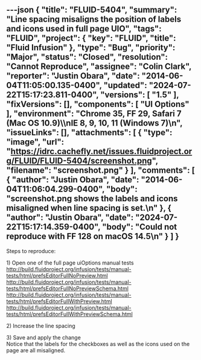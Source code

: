 ---json
{
  "title": "FLUID-5404",
  "summary": "Line spacing misaligns the position of labels and icons used in full page UIO",
  "tags": "FLUID",
  "project": {
    "key": "FLUID",
    "title": "Fluid Infusion"
  },
  "type": "Bug",
  "priority": "Major",
  "status": "Closed",
  "resolution": "Cannot Reproduce",
  "assignee": "Colin Clark",
  "reporter": "Justin Obara",
  "date": "2014-06-04T11:05:00.135-0400",
  "updated": "2024-07-22T15:17:23.811-0400",
  "versions": [
    "1.5"
  ],
  "fixVersions": [],
  "components": [
    "UI Options"
  ],
  "environment": "Chrome 35, FF 29, Safari 7 (Mac OS 10.9)\\\nIE 8, 9, 10, 11 (Windows 7)\n",
  "issueLinks": [],
  "attachments": [
    {
      "type": "image",
      "url": "https://idrc.cachefly.net/issues.fluidproject.org/FLUID/FLUID-5404/screenshot.png",
      "filename": "screenshot.png"
    }
  ],
  "comments": [
    {
      "author": "Justin Obara",
      "date": "2014-06-04T11:06:04.299-0400",
      "body": "screenshot.png shows the labels and icons misaligned when line spacing is set.\n"
    },
    {
      "author": "Justin Obara",
      "date": "2024-07-22T15:17:14.359-0400",
      "body": "Could not reproduce with FF 128 on macOS 14.5\n"
    }
  ]
}
---
Steps to reproduce:

1\) Open one of the full page uiOptions manual tests \
<http://build.fluidproject.org/infusion/tests/manual-tests/html/prefsEditorFullNoPreview.html> \
<http://build.fluidproject.org/infusion/tests/manual-tests/html/prefsEditorFullNoPreviewSchema.html> \
<http://build.fluidproject.org/infusion/tests/manual-tests/html/prefsEditorFullWithPreview.html> \
<http://build.fluidproject.org/infusion/tests/manual-tests/html/prefsEditorFullWithPreviewSchema.html>&#x20;

2\) Increase the line spacing

3\) Save and apply the change\
Notice that the labels for the checkboxes as well as the icons used on the page are all misaligned.

        